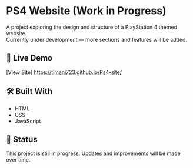 # PS4 Website (Work in Progress)

A project exploring the design and structure of a PlayStation 4 themed website.  
Currently under development — more sections and features will be added.

## 🔗 Live Demo
[View Site]  https://timani723.github.io/Ps4-site/

## 🛠️ Built With
- HTML  
- CSS  
- JavaScript  

## 📌 Status
This project is still in progress. Updates and improvements will be made over time.
